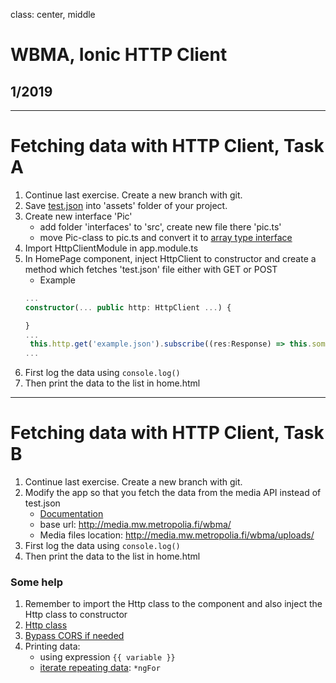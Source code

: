 class: center, middle

# WBMA, Ionic HTTP Client

## 1/2019

---

# Fetching data with HTTP Client, Task A

1. Continue last exercise. Create a new branch with git.
1. Save [test.json](./assets/test.json) into 'assets' folder of your project.
1. Create new interface 'Pic'
    - add folder 'interfaces' to 'src', create new file there 'pic.ts'
    - move Pic-class to pic.ts and convert it to [array type interface](http://techfunda.com/howto/1079/array-and-class-types-interfaces)
1. Import HttpClientModule in app.module.ts
1. In HomePage component, inject HttpClient to constructor and create a method which fetches 'test.json' file either with GET or POST
    - Example 
    ```typescript
    ...
    constructor(... public http: HttpClient ...) {
    
    }
    ...
     this.http.get('example.json').subscribe((res:Response) => this.someVariable = res.json());
    ...
    ```
1. First log the data using ```console.log()```
1. Then print the data to the list in home.html

---

# Fetching data with HTTP Client, Task B

1. Continue last exercise. Create a new branch with git.
1. Modify the app so that you fetch the data from the media API instead of test.json
    - [Documentation](http://media.mw.metropolia.fi/wbma/docs/)
    - base url: http://media.mw.metropolia.fi/wbma/
    - Media files location: http://media.mw.metropolia.fi/wbma/uploads/
1. First log the data using ```console.log()```
1. Then print the data to the list in home.html

### Some help

1. Remember to import the Http class to the component and also inject the Http class to constructor
2. [Http class](https://angular.io/docs/ts/latest/api/http/index/Http-class.html)
3. [Bypass CORS if needed](https://www.thepolyglotdeveloper.com/2014/08/bypass-cors-errors-testing-apis-locally/)
4. Printing data:
    - using expression ```{{ variable }}```
    - [iterate repeating data](https://angular.io/api/common/NgForOf): ```*ngFor```
